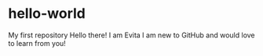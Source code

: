 # hello-world
My first repository
Hello there!
I am Evita
I am new to GitHub and would love to learn from you!
